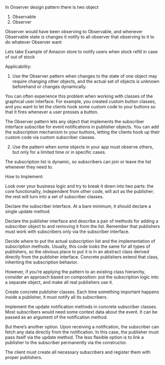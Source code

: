 In Onserver design pattern there is two object 
1. Observable
2. Observer

Observer would have been observing to Observable, and whenever Observable state is changes
it notify to all observer that observing to it to do whatever Observer want

Lets take Example of Amazon store to notify users when stock refill in case of out of stock


Applicability:

1. Use the Observer pattern when changes to the state of one object may require changing other objects, and the actual set of objects is unknown beforehand or changes dynamically.

 You can often experience this problem when working with classes of the graphical user interface. For example, you created custom button classes, and you want to let the clients hook some custom code to your buttons so that it fires whenever a user presses a button.

The Observer pattern lets any object that implements the subscriber interface subscribe for event notifications in publisher objects. You can add the subscription mechanism to your buttons, letting the clients hook up their custom code via custom subscriber classes.


2.  Use the pattern when some objects in your app must observe others, but only for a limited time or in specific cases.

 The subscription list is dynamic, so subscribers can join or leave the list whenever they need to.



How to Implement:



Look over your business logic and try to break it down into two parts: the core functionality, independent from other code, will act as the publisher; the rest will turn into a set of subscriber classes.

Declare the subscriber interface. At a bare minimum, it should declare a single update method.

Declare the publisher interface and describe a pair of methods for adding a subscriber object to and removing it from the list. Remember that publishers must work with subscribers only via the subscriber interface.

Decide where to put the actual subscription list and the implementation of subscription methods. Usually, this code looks the same for all types of publishers, so the obvious place to put it is in an abstract class derived directly from the publisher interface. Concrete publishers extend that class, inheriting the subscription behavior.

However, if you’re applying the pattern to an existing class hierarchy, consider an approach based on composition: put the subscription logic into a separate object, and make all real publishers use it.

Create concrete publisher classes. Each time something important happens inside a publisher, it must notify all its subscribers.

Implement the update notification methods in concrete subscriber classes. Most subscribers would need some context data about the event. It can be passed as an argument of the notification method.

But there’s another option. Upon receiving a notification, the subscriber can fetch any data directly from the notification. In this case, the publisher must pass itself via the update method. The less flexible option is to link a publisher to the subscriber permanently via the constructor.

The client must create all necessary subscribers and register them with proper publishers.